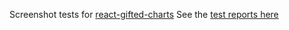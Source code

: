 Screenshot tests for [react-gifted-charts](https://github.com/Abhinandan-Kushwaha/react-gifted-charts)
See the [test reports here](https://abhinandan-kushwaha.github.io/react-gifted-charts-test/ss-test/test.html)